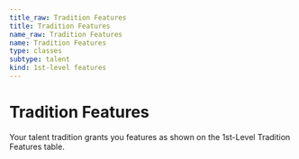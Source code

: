 ```yaml
---
title_raw: Tradition Features
title: Tradition Features
name_raw: Tradition Features
name: Tradition Features
type: classes
subtype: talent
kind: 1st-level features
---
```


# Tradition Features

Your talent tradition grants you features as shown on the 1st-Level Tradition Features table.
